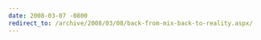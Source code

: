 ```yaml
---
date: 2008-03-07 -0800
redirect_to: /archive/2008/03/08/back-from-mix-back-to-reality.aspx/
---
```

